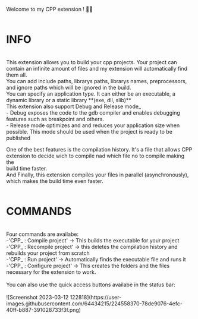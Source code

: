 Welcome to my CPP extension ! 🚀🚀<br>
<br>
# INFO<br>
<br>
This extension allows you to build your cpp projects. Your project can contain an infinite amount of files and my extension will automatically find them all.<br>
You can add include paths, librarys paths, librarys names, preprocessors, and ignore paths which will be ignored in the build.<br>
You can specify an application type. It can either be an executable, a dynamic library or a static library **(exe, dll, slib)**<br>
This extension also support Debug and Release mode_<br>
  - Debug exposes the code to the gdb compiler and enables debugging features such as breakpoint and others.<br>
  - Release mode optimizes and and reduces your application size when possible. This mode should be used when the project is ready to be published<br>

One of the best features is the compilation history. It's a file that allows CPP extension to decide wich to compile nad which file no to compile making the<br> build time faster.<br>
And Finally, this extension compiles your files in parallel (asynchronously), which makes the build time even faster.<br>
<br>
# COMMANDS
<br>
Four commands are availabe:<br>
  -'CPP_ : Compile project' -> This builds the executable for your project<br>
  -'CPP_ : Recompile project' -> this deletes the compilation history and rebuilds your project from scratch<br>
  -'CPP_ : Run project' -> Automatically finds the executable file and runs it<br>
  -'CPP_ : Configure project' -> This creates the folders and the files necessary for the extension to work.<br>
<br>
You can also use the quick access buttons availabe in the status bar:<br><br>
![Screenshot 2023-03-12 122818](https://user-images.githubusercontent.com/64434215/224558370-78de9076-4efc-40ff-b887-391028733f3f.png)

